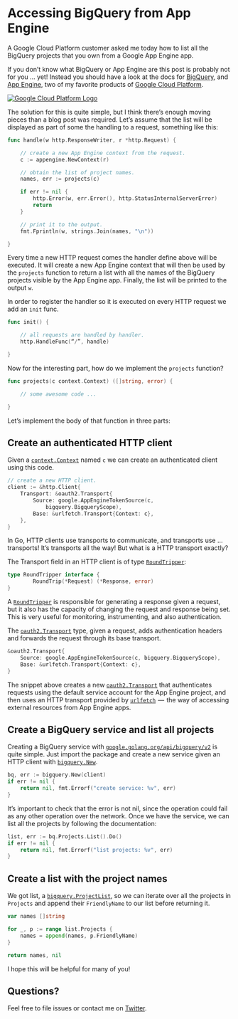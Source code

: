 # Accessing BigQuery from App Engine

A Google Cloud Platform customer asked me today how to list all the BigQuery
projects that you own from a Google App Engine app.

If you don’t know what BigQuery or App Engine are this post is probably not
for you … yet! Instead you should have a look at the docs for [BigQuery][1],
and [App Engine][2], two of my favorite products of [Google Cloud Platform][0].

[![Google Cloud Platform Logo](https://cloud.google.com/_static/images/new-gcp-logo.png)][0]

The solution for this is quite simple, but I think there’s enough
moving pieces than a blog post was required. Let’s assume that the list will
be displayed as part of some the handling to a request, something like this:

```go
func handle(w http.ResponseWriter, r *http.Request) {

    // create a new App Engine context from the request.
    c := appengine.NewContext(r)

    // obtain the list of project names.
    names, err := projects(c)

    if err != nil {
        http.Error(w, err.Error(), http.StatusInternalServerError)
        return
    }

    // print it to the output.
    fmt.Fprintln(w, strings.Join(names, "\n"))

}
```

Every time a new HTTP request comes the handler define above will be executed.
It will create a new App Engine context that will then be used by the `projects`
function to return a list with all the names of the BigQuery projects visible
by the App Engine app. Finally, the list will be printed to the output `w`.

In order to register the handler so it is executed on every HTTP request we add
an `init` func.

```go
func init() {

    // all requests are handled by handler.
    http.HandleFunc(“/”, handle)

}
```

Now for the interesting part, how do we implement the `projects` function? 

```go
func projects(c context.Context) ([]string, error) {

    // some awesome code ...

}
```

Let’s implement the body of that function in three parts:

## Create an authenticated HTTP client 

Given a [`context.Context`][3] named `c` we can create an authenticated client
using this code.

```go
// create a new HTTP client.
client := &http.Client{
    Transport: &oauth2.Transport{
        Source: google.AppEngineTokenSource(c,
            bigquery.BigqueryScope),
        Base: &urlfetch.Transport{Context: c},
    },
}
```

In Go, HTTP clients use transports to communicate, and transports use …
transports! It’s transports all the way! But what is a HTTP transport
exactly?

The Transport field in an HTTP client is of type [`RoundTripper`][4]:

```go
type RoundTripper interface {
        RoundTrip(*Request) (*Response, error)
}
```

A [`RoundTripper`][4] is responsible for generating a response given a request,
but it also has the capacity of changing the request and response being set.
This is very useful for monitoring, instrumenting, and also authentication.

The [`oauth2.Transport`][5] type, given a request, adds authentication headers and
forwards the request through its base transport.

```go
&oauth2.Transport{
    Source: google.AppEngineTokenSource(c, bigquery.BigqueryScope),
    Base: &urlfetch.Transport{Context: c},
}
```

The snippet above creates a new [`oauth2.Transport`][5] that authenticates
requests using the default service account for the App Engine project, and then
uses an HTTP transport provided by [`urlfetch`][6]  —  the way of accessing external
resources from App Engine apps.

## Create a BigQuery service and list all projects 

Creating a BigQuery service with [`google.golang.org/api/bigquery/v2`][7] is
quite simple. Just import the package and create a new service given an HTTP
client with [`bigquery.New`][8].

```go
bq, err := bigquery.New(client)
if err != nil {
    return nil, fmt.Errorf("create service: %v", err)
}
```

It’s important to check that the error is not nil, since the operation could
fail as any other operation over the network. Once we have the service, we can
list all the projects by following the documentation:

```go
list, err := bq.Projects.List().Do()
if err != nil {
    return nil, fmt.Errorf("list projects: %v", err)
}
```

## Create a list with the project names 

We got list, a [`bigquery.ProjectList`][9],  so we can iterate over all the
projects in `Projects` and append their `FriendlyName` to our list before
returning it.

```go
var names []string

for _, p := range list.Projects {
    names = append(names, p.FriendlyName)
}

return names, nil
```

I hope this will be helpful for many of you!

## Questions?

Feel free to file issues or contact me on [Twitter][10].

[0]: https://cloud.google.com
[1]: https://cloud.google.com/bigquery/what-is-bigquery
[2]: https://cloud.google.com/appengine/docs
[3]: https://godoc.org/golang.org/x/net/context#Context
[4]: https://golang.org/pkg/net/http/#RoundTripper
[5]: https://godoc.org/golang.org/x/oauth2#Transport
[6]: https://cloud.google.com/appengine/docs/go/urlfetch/
[7]: https://godoc.org/google.golang.org/api/bigquery/v2
[8]: https://godoc.org/google.golang.org/api/bigquery/v2#New
[9]: https://godoc.org/google.golang.org/api/bigquery/v2#ProjectList
[10]: http://twitter.com/francesc
